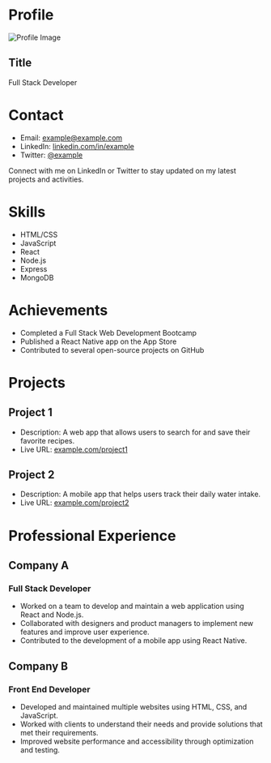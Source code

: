 # Profile

![Profile Image](https://example.com/profile-image.png)

## Title

Full Stack Developer

# Contact

- Email: example@example.com
- LinkedIn: [linkedin.com/in/example](https://www.linkedin.com/in/example/)
- Twitter: [@example](https://twitter.com/example)

Connect with me on LinkedIn or Twitter to stay updated on my latest projects and activities.

# Skills

- HTML/CSS
- JavaScript
- React
- Node.js
- Express
- MongoDB

# Achievements

- Completed a Full Stack Web Development Bootcamp
- Published a React Native app on the App Store
- Contributed to several open-source projects on GitHub

# Projects

## Project 1

- Description: A web app that allows users to search for and save their favorite recipes.
- Live URL: [example.com/project1](https://www.example.com/project1)

## Project 2

- Description: A mobile app that helps users track their daily water intake.
- Live URL: [example.com/project2](https://www.example.com/project2)

# Professional Experience

## Company A

### Full Stack Developer

- Worked on a team to develop and maintain a web application using React and Node.js.
- Collaborated with designers and product managers to implement new features and improve user experience.
- Contributed to the development of a mobile app using React Native.

## Company B

### Front End Developer

- Developed and maintained multiple websites using HTML, CSS, and JavaScript.
- Worked with clients to understand their needs and provide solutions that met their requirements.
- Improved website performance and accessibility through optimization and testing.
